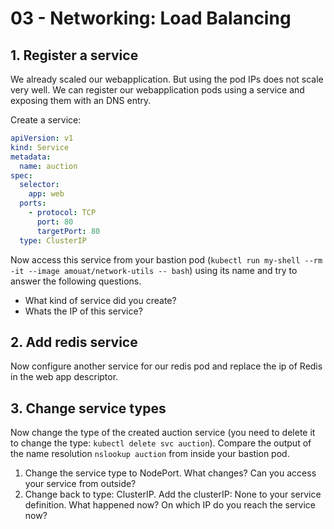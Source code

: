 # 03 - Networking: Load Balancing

## 1. Register a service

We already scaled our webapplication. But using the pod IPs does not scale very well. We can register our webapplication pods using a service and exposing them with an DNS entry.

Create a service:

```yml
apiVersion: v1
kind: Service
metadata:
  name: auction
spec:
  selector:
    app: web
  ports:
    - protocol: TCP
      port: 80
      targetPort: 80
  type: ClusterIP
```

Now access this service from your bastion pod (`kubectl run my-shell --rm -it --image amouat/network-utils -- bash`) using its name and try to answer the following questions.

- What kind of service did you create?
- Whats the IP of this service?

## 2. Add redis service

Now configure another service for our redis pod and replace the ip of Redis in the web app descriptor.

## 3. Change service types

Now change the type of the created auction service (you need to delete it to change the type: `kubectl delete svc auction`). Compare the output of the name resolution `nslookup auction` from inside your bastion pod.

1. Change the service type to NodePort. What changes? Can you access your service from outside?
2. Change back to type: ClusterIP. Add the clusterIP: None to your service definition. What happened now? On which IP do you reach the service now?
